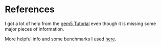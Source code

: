 # References

I got a lot of help from the [gem5 Tutorial](http://learning.gem5.org/book/index.html)
 even though it is missing some major pieces of information.

More helpful info and some benchmarks I used [here](https://www.cs.virginia.edu/~cr4bd/6354/F2016/homework2.html).

